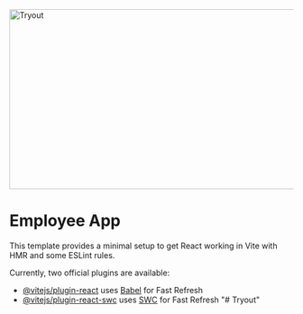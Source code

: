 <img src="https://socialify.git.ci/Nosihle-Mthembu/Tryout/image?language=1&owner=1&name=1&stargazers=1&theme=Light" alt="Tryout" width="640" height="320" />

<h1>Employee App</h1>

This template provides a minimal setup to get React working in Vite with HMR and some ESLint rules.

Currently, two official plugins are available:

- [@vitejs/plugin-react](https://github.com/vitejs/vite-plugin-react/blob/main/packages/plugin-react/README.md) uses [Babel](https://babeljs.io/) for Fast Refresh
- [@vitejs/plugin-react-swc](https://github.com/vitejs/vite-plugin-react-swc) uses [SWC](https://swc.rs/) for Fast Refresh
"# Tryout" 
